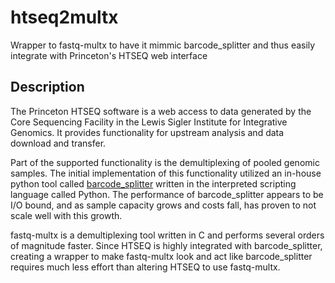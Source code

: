 # htseq2multx

Wrapper to fastq-multx to have it mimmic barcode_splitter and thus easily integrate with Princeton's HTSEQ web interface

## Description

The Princeton HTSEQ software is a web access to data generated by the Core Sequencing Facility in the Lewis Sigler Institute for Integrative Genomics.  It provides functionality for upstream analysis and data download and transfer.

Part of the supported functionality is the demultiplexing of pooled genomic samples.  The initial implementation of this functionality utilized an in-house python tool called [barcode_splitter](https://bitbucket.org/princeton_genomics/barcode_splitter/) written in the interpreted scripting language called Python.  The performance of barcode_splitter appears to be I/O bound, and as sample capacity grows and costs fall, has proven to not scale well with this growth.

fastq-multx is a demultiplexing tool written in C and performs several orders of magnitude faster.  Since HTSEQ is highly integrated with barcode_splitter, creating a wrapper to make fastq-multx look and act like barcode_splitter requires much less effort than altering HTSEQ to use fastq-multx.

